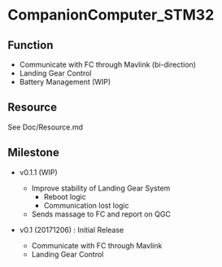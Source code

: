 # CompanionComputer_STM32

## Function
- Communicate with FC through Mavlink (bi-direction)
- Landing Gear Control
- Battery Management (WIP)

## Resource
See Doc/Resource.md

## Milestone
- v0.1.1 (WIP)
    - Improve stability of Landing Gear System
        - Reboot logic
        - Communication lost logic
    - Sends massage to FC and report on QGC

- v0.1 (20171206) : Initial Release
    - Communicate with FC through Mavlink
    - Landing Gear Control
